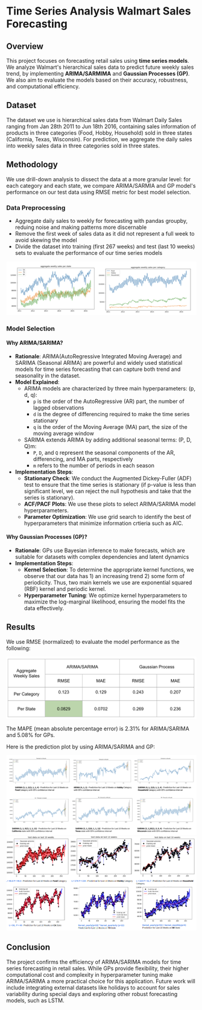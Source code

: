 # Time Series Analysis Walmart Sales Forecasting

## Overview  
This project focuses on forecasting retail sales using **time series models**.  We analyze Walmart's hierarchical sales data to predict future weekly sales trend, by implementing  **ARIMA/SARMIMA** and **Gaussian Processes (GP)**. We also aim to evaluate the models based on their accuracy, robustness, and computational efficiency.  

## Dataset  
The dataset we use is hierarchical sales data from Walmart Daily Sales ranging from Jan 28th 2011 to Jun 18th 2016, containing sales information of products in three categories (Food, Hobby, Household) sold in three states (California, Texas, Wisconsin). For prediction, we aggregate the daily sales into weekly sales data in three categories sold in three states. 

## Methodology
We use drill-down analysis to dissect the data at a more granular level: for each category and each state, we compare ARIMA/SARMIA and GP model's performance on our test data using RMSE metric for best model selection. 


### Data Preprocessing
- Aggregate daily sales to weekly for forecasting with pandas groupby, reduing noise and making patterns more discernable
- Remove the first week of sales data as it did not represent a full week to avoid skewing the model
- Divide the dataset into training (first 267 weeks) and test (last 10 weeks) sets to evaluate the performance of our time series models

![](/images/data_overview.png)

### Model Selection
#### Why ARIMA/SARIMA?
- **Rationale**: ARIMA(AutoRegressive Integrated Moving Average) and SARIMA (Seasonal ARIMA) are powerful and widely used statistical models for time series forecasting that can capture both trend and seasonality in the dataset.
- **Model Explained**:
  - ARIMA models are characterized by three main hyperparameters: (p, d, q):
    - `p` is the order of the AutoRegressive (AR) part, the number of lagged observations
    - `d` is the degree of differencing required to make the time series stationary
    - `q` is the order of the Moving Average (MA) part, the size of the moving average window
  - SARIMA extends ARIMA by adding additional seasonal terms: (P, D, Q)m:
    - `P`, `D`, and `Q` represent the seasonal components of the AR, differencing, and MA parts, respectively
    - `m` refers to the number of periods in each season
- **Implementation Steps**:
    - **Stationary Check**: We conduct the Augmented Dickey-Fuller (ADF) test to ensure that the time series is stationary (if p-value is less than significant level, we can reject the null hypothesis and take that the series is stationary).
    - **ACF/PACF Plots**: We use these plots to select ARIMA/SARIMA model hyperparameters.
    - **Parameter Optimization**: We use grid search to identify the best of hyperparameters that minimize information crtieria such as AIC. 


####  Why Gaussian Processes (GP)?
- **Rationale**: GPs use Bayesian inference to make forecasts, which are suitable for datasets with complex dependencies and latent dynamics
- **Implementation Steps**:
  - **Kernel Selection**: To determine the appropriate kernel functions, we observe that our data has 1) an increasing trend 2) some form of periodicity. Thus, two main kernels we use are exponential squared (RBF) kernel and periodic kernel.
  - **Hyperparameter Tuning**: We optimize kernel hyperparameters to maximize the log-marginal likelihood, ensuring the model fits the data effectively.

## Results
We use RMSE (normalized) to evaluate the model performance as the following:  

![](/images/RMSE.png)

The MAPE (mean absolute percentage error) is 2.31% for ARIMA/SARIMA and 5.08% for GPs.  

Here is the prediction plot by using ARIMA/SARIMA and GP:

![](/images/SARIMA_result.png)
![](/images/GP_result.png)



## Conclusion
The project confirms the efficiency of ARIMA/SARIMA models for time series forecasting in retail sales. While GPs provide flexibility, their higher computational cost and complexity in hyperparameter tuning make ARIMA/SARIMA a more practical choice for this application. Future work will include integrating external datasets like holidays to account for sales variability during special days and exploring other robust forecasting models, such as LSTM. 